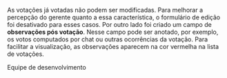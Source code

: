 As votações já votadas não podem ser modificadas. Para melhorar a percepção do gerente quanto a essa característica, o formulário de edição foi desativado para esses casos.
Por outro lado foi criado um campo de **observações pós votação**. Nesse campo pode ser anotado, por exemplo, os votos computados por chat ou outras ocorrências da votação. Para facilitar a visualização, as observações aparecem na cor vermelha na lista de votações. 

Equipe de desenvolvimento